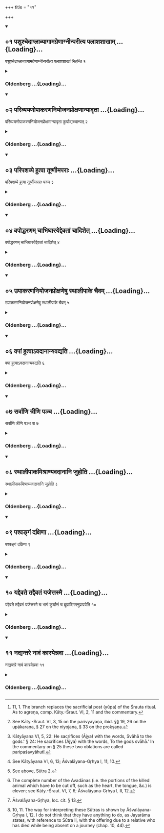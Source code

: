 +++
title = "११"

+++
<div class="js_include" includetitle="true" newlevelforh1="2" unfilled url="/vedAH_yajuH/vAjasaneyam/sUtram/pAraskara-gRhyam/vishvAsa-prastutiH/3/11/01_pashushchedAplAvyAgAmagreNAgnInparItya_palAshas.md">
<details open><summary><h2>०१ पशुश्चेदाप्लाव्यागामग्रेणाग्नीन्परीत्य पलाशशाखाम् ...{Loading}...</h2></summary>

पशुश्चेदाप्लाव्यागामग्रेणाग्नीन्परीत्य पलाशशाखां निहन्ति १
</details>
</div>
<div class="js_include collapsed" newlevelforh1="3" title="Oldenberg" unfilled url="/vedAH_yajuH/vAjasaneyam/sUtram/pAraskara-gRhyam/oldenberg/3/11/01_pashushchedAplAvyAgAmagreNAgnInparItya_palAshas.md">
<details><summary><h3>Oldenberg ...{Loading}...</h3></summary>

1 [^1] . If an animal (is to be sacrificed), let him wash it, if it is not a cow; let him walk round the fires and drive in front (of them) a Palāśa branch into the ground.


[^1]:  11, 1. The branch replaces the sacrificial post (yūpa) of the Śrauta ritual. As to agreṇa, comp. Kāty.-Śraut. VI, 2, 11 and the commentary.


</details>
</div>
<div class="js_include" includetitle="true" newlevelforh1="2" unfilled url="/vedAH_yajuH/vAjasaneyam/sUtram/pAraskara-gRhyam/vishvAsa-prastutiH/3/11/02_parivyayaNopAkaraNaniyojanaproxaNAnyAvRtA.md">
<details open><summary><h2>०२ परिव्ययणोपाकरणनियोजनप्रोक्षणान्यावृता ...{Loading}...</h2></summary>

परिव्ययणोपाकरणनियोजनप्रोक्षणान्यावृता कुर्याद्यच्चान्यत् २
</details>
</div>
<div class="js_include collapsed" newlevelforh1="3" title="Oldenberg" unfilled url="/vedAH_yajuH/vAjasaneyam/sUtram/pAraskara-gRhyam/oldenberg/3/11/02_parivyayaNopAkaraNaniyojanaproxaNAnyAvRtA.md">
<details><summary><h3>Oldenberg ...{Loading}...</h3></summary>

2 [^2] . The winding (of a Kuśa rope) round (that branch), the touching (of the animal with the grass-blade), the binding (of it to the branch), and the sprinkling (of the animal with water) should be performed in the way prescribed (in the Śrauta-sūtra), and whatever else (is to be done).


[^2]:  See Kāty.-Śraut. VI, 3, 15 on the parivyayaṇa, ibid. §§ 19, 26 on the upākaraṇa, § 27 on the niyojana, § 33 on the prokṣaṇa.


</details>
</div>
<div class="js_include" includetitle="true" newlevelforh1="2" unfilled url="/vedAH_yajuH/vAjasaneyam/sUtram/pAraskara-gRhyam/vishvAsa-prastutiH/3/11/03_paripashavye_hutvA_tUShNImaparAH.md">
<details open><summary><h2>०३ परिपशव्ये हुत्वा तूष्णीमपराः ...{Loading}...</h2></summary>

परिपशव्ये हुत्वा तूष्णीमपराः पञ्च ३
</details>
</div>
<div class="js_include collapsed" newlevelforh1="3" title="Oldenberg" unfilled url="/vedAH_yajuH/vAjasaneyam/sUtram/pAraskara-gRhyam/oldenberg/3/11/03_paripashavye_hutvA_tUShNImaparAH.md">
<details><summary><h3>Oldenberg ...{Loading}...</h3></summary>

3 [^3] . After he has sacrificed the two oblations before and after the killing of the animal, (he) silently (sacrifices) five other (oblations, directed to Prajāpati).


[^3]:  Kātyāyana VI, 5, 22: He sacrifices (Ājya) with the words, Svāhā to the gods.' § 24: He sacrifices (Ājya) with the words, To the gods svāhā.' In the commentary on § 25 these two oblations are called paripaśavyāhutī.


</details>
</div>
<div class="js_include" includetitle="true" newlevelforh1="2" unfilled url="/vedAH_yajuH/vAjasaneyam/sUtram/pAraskara-gRhyam/vishvAsa-prastutiH/3/11/04_vapoddharaNam_chAbhighArayeddevatAM_chAdishet.md">
<details open><summary><h2>०४ वपोद्धरणम् चाभिघारयेद्देवतां चादिशेत् ...{Loading}...</h2></summary>

वपोद्धरणम् चाभिघारयेद्देवतां चादिशेत् ४
</details>
</div>
<div class="js_include collapsed" newlevelforh1="3" title="Oldenberg" unfilled url="/vedAH_yajuH/vAjasaneyam/sUtram/pAraskara-gRhyam/oldenberg/3/11/04_vapoddharaNam_chAbhighArayeddevatAM_chAdishet.md">
<details><summary><h3>Oldenberg ...{Loading}...</h3></summary>

4 [^4] . And the omentum is taken out (of the killed animal). He should besprinkle it (with water) and name the deity (to whom the sacrifice is directed).


[^4]:  See Kātyāyana VI, 6, 13; Āśvalāyana-Gṛhya I, 11, 10.


</details>
</div>
<div class="js_include" includetitle="true" newlevelforh1="2" unfilled url="/vedAH_yajuH/vAjasaneyam/sUtram/pAraskara-gRhyam/vishvAsa-prastutiH/3/11/05_upAkaraNaniyojanaproxaNeShu_sthAlIpAke_chaivam.md">
<details open><summary><h2>०५ उपाकरणनियोजनप्रोक्षणेषु स्थालीपाके चैवम् ...{Loading}...</h2></summary>

उपाकरणनियोजनप्रोक्षणेषु स्थालीपाके चैवम् ५
</details>
</div>
<div class="js_include collapsed" newlevelforh1="3" title="Oldenberg" unfilled url="/vedAH_yajuH/vAjasaneyam/sUtram/pAraskara-gRhyam/oldenberg/3/11/05_upAkaraNaniyojanaproxaNeShu_sthAlIpAke_chaivam.md">
<details><summary><h3>Oldenberg ...{Loading}...</h3></summary>

5 [^5] . (He should name that deity also) at the touching (of the animal with the grass-blade), at (its) being bound (to the branch), at its being sprinkled (with water), and at (the preparation and oblation) of the mess of cooked food.


[^5]:  See above, Sūtra 2.


</details>
</div>
<div class="js_include" includetitle="true" newlevelforh1="2" unfilled url="/vedAH_yajuH/vAjasaneyam/sUtram/pAraskara-gRhyam/vishvAsa-prastutiH/3/11/06_vapAM_hutvA-vadAnAnyavadyati.md">
<details open><summary><h2>०६ वपां हुत्वाऽवदानान्यवद्यति ...{Loading}...</h2></summary>

वपां हुत्वाऽवदानान्यवद्यति ६
</details>
</div>
<div class="js_include collapsed" newlevelforh1="3" title="Oldenberg" unfilled url="/vedAH_yajuH/vAjasaneyam/sUtram/pAraskara-gRhyam/oldenberg/3/11/06_vapAM_hutvA-vadAnAnyavadyati.md">
<details><summary><h3>Oldenberg ...{Loading}...</h3></summary>

6. After he has sacrificed the omentum, he cuts off the Avadāna portions,

</details>
</div>
<div class="js_include" includetitle="true" newlevelforh1="2" unfilled url="/vedAH_yajuH/vAjasaneyam/sUtram/pAraskara-gRhyam/vishvAsa-prastutiH/3/11/07_sarvANi_trINi_pancha.md">
<details open><summary><h2>०७ सर्वाणि त्रीणि पञ्च ...{Loading}...</h2></summary>

सर्वाणि त्रीणि पञ्च वा ७
</details>
</div>
<div class="js_include collapsed" newlevelforh1="3" title="Oldenberg" unfilled url="/vedAH_yajuH/vAjasaneyam/sUtram/pAraskara-gRhyam/oldenberg/3/11/07_sarvANi_trINi_pancha.md">
<details><summary><h3>Oldenberg ...{Loading}...</h3></summary>

7 [^6] . All of them, or three, or five.


[^6]:  The complete number of the Avadānas (i.e. the portions of the killed animal which have to be cut off, such as the heart, the tongue, &c.) is eleven; see Kāty.-Śraut. VI, 7, 6; Āśvalāyana-Gṛhya I, II, 12.


</details>
</div>
<div class="js_include" includetitle="true" newlevelforh1="2" unfilled url="/vedAH_yajuH/vAjasaneyam/sUtram/pAraskara-gRhyam/vishvAsa-prastutiH/3/11/08_sthAlIpAkamishrANyavadAnAni_juhoti.md">
<details open><summary><h2>०८ स्थालीपाकमिश्राण्यवदानानि जुहोति ...{Loading}...</h2></summary>

स्थालीपाकमिश्राण्यवदानानि जुहोति ८
</details>
</div>
<div class="js_include collapsed" newlevelforh1="3" title="Oldenberg" unfilled url="/vedAH_yajuH/vAjasaneyam/sUtram/pAraskara-gRhyam/oldenberg/3/11/08_sthAlIpAkamishrANyavadAnAni_juhoti.md">
<details><summary><h3>Oldenberg ...{Loading}...</h3></summary>

8 [^7] . He sacrifices the Avadāna portions together with the mess of cooked food.


[^7]:  Āśvalāyana-Gṛhya, loc. cit. § 13.


</details>
</div>
<div class="js_include" includetitle="true" newlevelforh1="2" unfilled url="/vedAH_yajuH/vAjasaneyam/sUtram/pAraskara-gRhyam/vishvAsa-prastutiH/3/11/09_pashvangaM_daxiNA.md">
<details open><summary><h2>०९ पश्वङ्गं दक्षिणा ...{Loading}...</h2></summary>

पश्वङ्गं दक्षिणा ९
</details>
</div>
<div class="js_include collapsed" newlevelforh1="3" title="Oldenberg" unfilled url="/vedAH_yajuH/vAjasaneyam/sUtram/pAraskara-gRhyam/oldenberg/3/11/09_pashvangaM_daxiNA.md">
<details><summary><h3>Oldenberg ...{Loading}...</h3></summary>

9. A limb of the animal is the sacrificial fee.

</details>
</div>
<div class="js_include" includetitle="true" newlevelforh1="2" unfilled url="/vedAH_yajuH/vAjasaneyam/sUtram/pAraskara-gRhyam/vishvAsa-prastutiH/3/11/10_yaddevate_taddaivataM_yajettasmai.md">
<details open><summary><h2>१० यद्देवते तद्दैवतं यजेत्तस्मै ...{Loading}...</h2></summary>

यद्देवते तद्दैवतं यजेत्तस्मै च भागं कुर्यात्तं च ब्रूयादिममनुप्रापयेति १०
</details>
</div>
<div class="js_include collapsed" newlevelforh1="3" title="Oldenberg" unfilled url="/vedAH_yajuH/vAjasaneyam/sUtram/pAraskara-gRhyam/oldenberg/3/11/10_yaddevate_taddaivataM_yajettasmai.md">
<details><summary><h3>Oldenberg ...{Loading}...</h3></summary>

10 [^8] . At (a sacrifice) directed to a special deity he should sacrifice (an animal) belonging to that deity, should make a portion for that (god), and should say to him (i.e. to the messenger who is to convey that offering to a place sacred to that deity): 'Take care that this may reach that (god).'


[^8]:  10, 11. The way for interpreting these Sūtras is shown by Āśvalāyana-Gṛhya I, 12. I do not think that they have anything to do, as Jayarāma states, with reference to Sūtra II, with the offering due to a relative who has died while being absent on a journey (chap. 10, 44).


</details>
</div>
<div class="js_include" includetitle="true" newlevelforh1="2" unfilled url="/vedAH_yajuH/vAjasaneyam/sUtram/pAraskara-gRhyam/vishvAsa-prastutiH/3/11/11_nadyantare_nAvaM_kArayennavA.md">
<details open><summary><h2>११ नद्यन्तरे नावं कारयेन्नवा ...{Loading}...</h2></summary>

नद्यन्तरे नावं कारयेन्नवा ११
</details>
</div>
<div class="js_include collapsed" newlevelforh1="3" title="Oldenberg" unfilled url="/vedAH_yajuH/vAjasaneyam/sUtram/pAraskara-gRhyam/oldenberg/3/11/11_nadyantare_nAvaM_kArayennavA.md">
<details><summary><h3>Oldenberg ...{Loading}...</h3></summary>

11. If there is a river between (the sacrificer and that sacred place), he may have a boat made, or he may dispense with this.

</details>
</div>